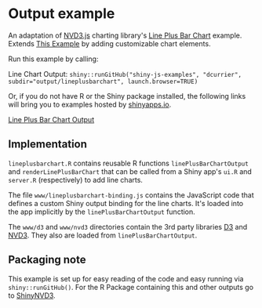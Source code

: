 # Output example

An adaptation of [NVD3.js](http://nv3d.org/) charting library's [Line Plus Bar Chart](http://nvd3.org/examples/linePlusBar.html) example. Extends [This Example](http://github.com/jcheng5/shiny-js-examples) by adding customizable chart elements.

Run this example by calling:

Line Chart Output:
`shiny::runGitHub("shiny-js-examples", "dcurrier", subdir="output/lineplusbarchart", launch.browser=TRUE)`

Or, if you do not have R or the Shiny package installed, the following links will bring you to examples hosted by [shinyapps.io](http://www.shinyapps.io).

[Line Plus Bar Chart Output](http://dcurrier.shinyapps.io/lineplusbarchart)


## Implementation

`lineplusbarchart.R` contains reusable R functions `linePlusBarChartOutput` and `renderLinePlusBarChart` that can be called from a Shiny app's `ui.R` and `server.R` (respectively) to add line charts.

The file `www/lineplusbarchart-binding.js` contains the JavaScript code that defines a custom Shiny output binding for the line charts. It's loaded into the app implicitly by the `linePlusBarChartOutput` function.

The `www/d3` and `www/nvd3` directories contain the 3rd party libraries [D3](http://d3js.org/) and [NVD3](http://nvd3.org/). They also are loaded from `linePlusBarChartOutput`.


## Packaging note

This example is set up for easy reading of the code and easy running via `shiny::runGitHub()`.  For the R Package containing this and other outputs go to [ShinyNVD3](http://github.com/dcurrier/ShinyNVD3).
